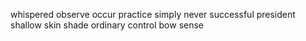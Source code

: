whispered observe occur practice simply never successful president shallow skin shade ordinary control bow sense